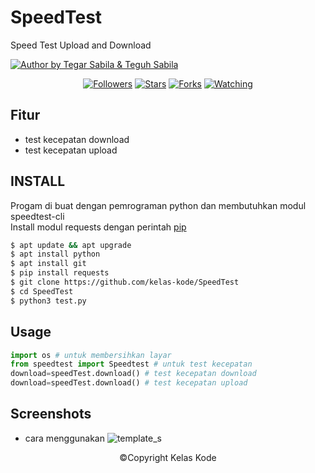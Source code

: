 # SpeedTest
Speed Test Upload and Download


<p align="left">

<a href="#"><img title="Author by Tegar Sabila & Teguh Sabila" src="https://img.shields.io/badge/AUTHOR%20BY-TEGAR%20SABILA-green?colorA=%23ff0000&colorB=%23017e40&style=for-the-badge"></a> 
<p align="center"> 
<a href="https://github.com/kelas-kode/followers">
<img title="Followers" src="https://img.shields.io/github/followers/kelas-kode?color=blue&style=flat-square"></a>
<a href="https://github.com/kelas-kode/Bot_tulis/stargazers/">
<img title="Stars" src="https://img.shields.io/github/stars/kelas-kode/Bot_tulis?color=red&style=flat-square"></a>
<a href="https://github.com/Dunia-Kode/network/members">
<img title="Forks" src="https://img.shields.io/github/forks/kelas-kode/Bot_tulis?color=red&style=flat-square"></a>
<a href="https://github.com/kelas-kode/Bot_tulis/watchers"><img title="Watching" src="https://img.shields.io/github/watchers/kelas-kode/Bot_tulis?label=Watchers&color=blue&style=flat-square"></a>
</p> 

## Fitur
+ test kecepatan download
+ test kecepatan upload

## INSTALL
Progam di buat dengan pemrograman python
dan membutuhkan modul speedtest-cli<br>
Install modul requests dengan perintah [pip](https://pip.pypa.io/en/stable/)
```bash
$ apt update && apt upgrade
$ apt install python
$ apt install git
$ pip install requests
$ git clone https://github.com/kelas-kode/SpeedTest
$ cd SpeedTest
$ python3 test.py
``` 

## Usage
```python
import os # untuk membersihkan layar
from speedtest import Speedtest # untuk test kecepatan
download=speedTest.download() # test kecepatan download
download=speedTest.download() # test kecepatan upload 
```

## Screenshots
+ cara menggunakan
![template_s](https://github.com/kelas-kode/Bot_tulis/blob/main/Screenshot_20210226-044749373~01.jpg) 
<p align="center">
©Copyright Kelas Kode
</p>
